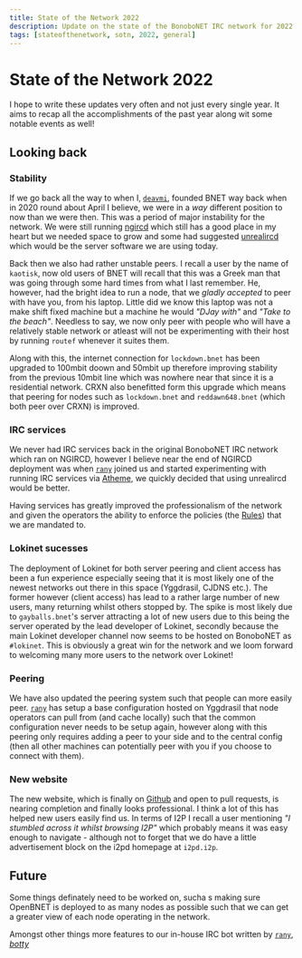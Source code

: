 ```yaml
---
title: State of the Network 2022
description: Update on the state of the BonoboNET IRC network for 2022
tags: [stateofthenetwork, sotn, 2022, general]
---
```


State of the Network 2022
=========================

I hope to write these updates very often and not just every single year. It aims to recap all the accomplishments of the past year along wit some notable events as well!

## Looking back

### Stability

If we go back all the way to when I, [`deavmi`](../../people/#rany), founded BNET way back when in 2020 round about April I believe, we were in a _way_ different position to now than we were then. This was a period of major instability for the network. We were still running [ngircd](https://ngircd.barton.de/) which still has a good place in my heart but we needed space to grow and some had suggested [unrealircd](https://www.unrealircd.org/) which would be the server software we are using today.

Back then we also had rather unstable peers. I recall a user by the name of `kaotisk`, now old users of BNET will recall that this was a Greek man that was going through some hard times from what I last remember. He, however, had the bright idea to run a node, that we _gladly accepted_ to peer with have you, from his laptop. Little did we know this laptop was not a make shift fixed machine but a machine he would _"DJay with"_ and _"Take to the beach"_. Needless to say, we now only peer with people who will have a relatively stable network or atleast will not be experimenting with their host by running `routef` whenever it suites them.

Along with this, the internet connection for `lockdown.bnet` has been upgraded to 100mbit doown and 50mbit up therefore improving stability from the previous 10mbit line which was nowhere near that since it is a residential network. CRXN also benefitted form this upgrade which means that peering for nodes such as `lockdown.bnet` and `reddawn648.bnet` (which both peer over CRXN) is improved.

### IRC services

We never had IRC services back in the original BonoboNET IRC network which ran on NGIRCD, however I believe near the end of NGIRCD deployment was when [`rany`](../../people/#rany) joined us and started experimenting with running IRC services via [Atheme](https://atheme.github.io/atheme.html), we quickly decided that using unrealircd would be better.

Having services has greatly improved the professionalism of the network and given the operators the ability to enforce the policies (the [Rules](../../rules)) that we are mandated to.

### Lokinet sucesses

The deployment of Lokinet for both server peering and client access has been a fun experience especially seeing that it is most likely one of the newest networks out there in this space (Yggdrasil, CJDNS etc.). The former however (client access) has lead to a rather large number of new users, many returning whilst others stopped by. The spike is most likely due to `gayballs.bnet`'s server attracting a lot of new users due to this being the server operated by the lead developer of Lokinet, secondly because the main Lokinet developer channel now seems to be hosted on BonoboNET as `#lokinet`. This is obviously a great win for the network and we loom forward to welcoming many more users to the network over Lokinet!

### Peering

We have also updated the peering system such that people can more easily peer. [`rany`](../../people/#rany) has setup a base configuration hosted on Yggdrasil that node operators can pull from (and cache locally) such that the common configuration never needs to be setup again, however along with this peering only requires adding a peer to your side and to the central config (then all other machines can potentially peer with you if you choose to connect with them).

### New website

The new website, which is finally on [Github](https://github.com/bonobonet/website) and open to pull requests, is nearing completion and finally looks professional. I think a lot of this has helped new users easily find us. In terms of I2P I recall a user mentioning _"I stumbled across it whilst browsing I2P"_ which probably means it was easy enough to navigate - although not to forget that we do have a little advertisement block on the i2pd homepage at `i2pd.i2p`.

## Future

Some things definately need to be worked on, sucha s making sure OpenBNET is deployed to as many nodes as possible such that we can get a greater view of each node operating in the network.

Amongst other things more features to our in-house IRC bot written by [`rany`](../../people/#rany), [_botty_](../../botty/)
